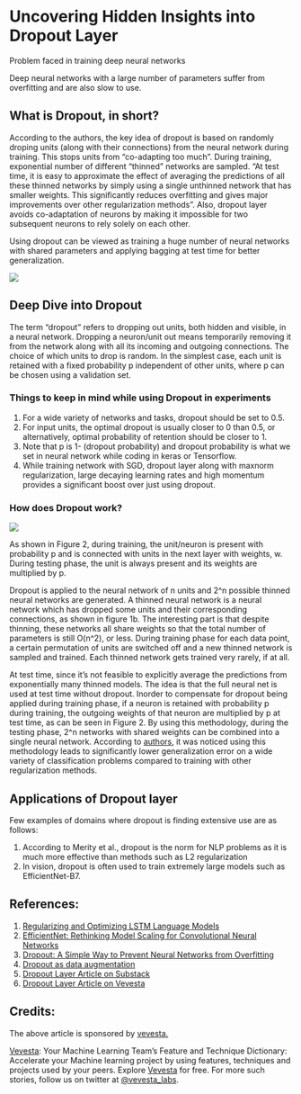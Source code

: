 
# Uncovering Hidden Insights into Dropout Layer

Problem faced in training deep neural networks

Deep neural networks with a large number of parameters suffer from overfitting and are also slow to use.


## What is Dropout, in short?

According to the authors, the key idea of dropout is based on randomly droping units (along with their connections) from the neural network during training. This stops units from “co-adapting too much”. During training, exponential number of different “thinned” networks are sampled. “At test time, it is easy to approximate the effect of averaging the predictions of all these thinned networks by simply using a single unthinned network that has smaller weights. This significantly reduces overfitting and gives major improvements over other regularization methods”. Also, dropout layer avoids co-adaptation of neurons by making it impossible for two subsequent neurons to rely solely on each other.

Using dropout can be viewed as training a huge number of neural networks with shared parameters and applying bagging at test time for better generalization.

![](https://substackcdn.com/image/fetch/f_auto,q_auto:good,fl_progressive:steep/https%3A%2F%2Fbucketeer-e05bbc84-baa3-437e-9518-adb32be77984.s3.amazonaws.com%2Fpublic%2Fimages%2F4f2af7a2-7f48-421b-a697-13d5858f6014_950x465.png)

## Deep Dive into Dropout

The term “dropout” refers to dropping out units, both hidden and visible, in a neural network. Dropping a neuron/unit out means temporarily removing it from the network along with all its incoming and outgoing connections. The choice of which units to drop is random. In the simplest case, each unit is retained with a fixed probability p independent of other units, where p can be chosen using a validation set.

### Things to keep in mind while using Dropout in experiments

1. For a wide variety of networks and tasks, dropout should be set to 0.5.
2. For input units, the optimal dropout is usually closer to 0 than 0.5, or alternatively, optimal probability of retention should be closer to 1.
3. Note that p is 1- (dropout probability) and dropout probability is what we set in neural network while coding in keras or Tensorflow.
4. While training network with SGD, dropout layer along with maxnorm regularization, large decaying learning rates and high momentum provides a significant boost over just using dropout.

### How does Dropout work?

![](https://substackcdn.com/image/fetch/f_auto,q_auto:good,fl_progressive:steep/https%3A%2F%2Fbucketeer-e05bbc84-baa3-437e-9518-adb32be77984.s3.amazonaws.com%2Fpublic%2Fimages%2F6e2f7580-6b89-447b-8996-66cfbcbee955_898x373.png)

As shown in Figure 2, during training, the unit/neuron is present with probability p and is connected with units in the next layer with weights, w. During testing phase, the unit is always present and its weights are multiplied by p.

Dropout is applied to the neural network of n units and 2^n possible thinned neural networks are generated. A thinned neural network is a neural network which has dropped some units and their corresponding connections, as shown in figure 1b. The interesting part is that despite thinning, these networks all share weights so that the total number of parameters is still O(n^2), or less. During training phase for each data point, a certain permutation of units are switched off and a new thinned network is sampled and trained. Each thinned network gets trained very rarely, if at all.

At test time, since it’s not feasible to explicitly average the predictions from exponentially many thinned models. The idea is that the full neural net is used at test time without dropout. Inorder to compensate for dropout being applied during training phase, if a neuron is retained with probability p during training, the outgoing weights of that neuron are multiplied by p at test time, as can be seen in Figure 2. By using this methodology, during the testing phase, 2^n networks with shared weights can be combined into a single neural network. According to [authors](http://cs.toronto.edu/~rsalakhu/papers/srivastava14a.pdf), it was noticed using this methodology leads to significantly lower generalization error on a wide variety of classification problems compared to training with other regularization methods.

## Applications of Dropout layer

Few examples of domains where dropout is finding extensive use are as follows:

1. According to Merity et al., dropout is the norm for NLP problems as it is much more effective than methods such as L2 regularization
2. In vision, dropout is often used to train extremely large models such as EfficientNet-B7.

## References:

1. [Regularizing and Optimizing LSTM Language Models](https://arxiv.org/abs/1708.02182)
2. [EfficientNet: Rethinking Model Scaling for Convolutional Neural Networks](http://proceedings.mlr.press/v97/tan19a/tan19a.pdf)
3. [Dropout: A Simple Way to Prevent Neural Networks from Overfitting](https://www.cs.toronto.edu/~rsalakhu/papers/srivastava14a.pdf)
4. [Dropout as data augmentation](https://arxiv.org/pdf/1506.08700.pdf)
5. [Dropout Layer Article on Substack](https://vevesta.substack.com/p/uncovering-hidden-insights-into-dropout)
6. [Dropout Layer Article on Vevesta](https://www.vevesta.com/blog/21-Dropout-Layer)

## Credits:

The above article is sponsored by [vevesta.](https://www.vevesta.com/)

[Vevesta](https://www.vevesta.com/): Your Machine Learning Team’s Feature and Technique Dictionary: Accelerate your Machine learning project by using features, techniques and projects used by your peers. Explore [Vevesta](https://www.vevesta.com/) for free. For more such stories, follow us on twitter at [@vevesta_labs](https://twitter.com/vevesta_labs).